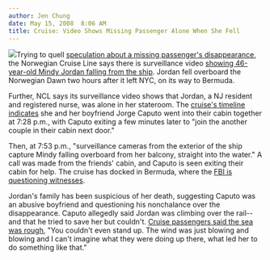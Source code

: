 ```yaml
---
author: Jen Chung
date: May 15, 2008  8:06 AM
title: Cruise: Video Shows Missing Passenger Alone When She Fell
---
```


<p><img src="https://web.archive.org/web/20110629163536im_/http://gothamist.com/attachments/jen/2008_05_nordawn.jpg" class="left">Trying to quell <a href="https://web.archive.org/web/20110629163536/http://gothamist.com/2008/05/14/cruise_claims_m.php">speculation about a missing passenger&apos;s disappearance</a>, the Norwegian Cruise Line says there is surveillance video <a href="https://web.archive.org/web/20110629163536/http://www.usatoday.com/travel/cruises/item.aspx?type=blog&amp;ak=49901604.blog">showing 46-year-old Mindy Jordan falling from the ship</a>.  Jordan fell overboard the Norwegian Dawn two hours after it left NYC, on its way to Bermuda.</p>

<p>Further, NCL says its surveillance video shows that Jordan, a NJ resident and registered nurse, was alone in her stateroom.  The <a href="https://web.archive.org/web/20110629163536/http://www.wnbc.com/news/16267131/detail.html?dl=mainclick">cruise&apos;s timeline indicates</a> she and her boyfriend Jorge Caputo went into their cabin together at 7:28 p.m., with Caputo exiting a few minutes later to &quot;join the another couple in their cabin next door.&quot;  </p>

<p>Then, at 7:53 p.m., &quot;surveillance cameras from the exterior of the ship capture Mindy falling overboard from her balcony, straight into the water.&quot;  A call was made from the friends&apos; cabin, and Caputo is seen exiting their cabin for help.  The cruise has docked in Bermuda, where the <a href="https://web.archive.org/web/20110629163536/http://www.newsday.com/news/local/wire/newjersey/ny-bc-nj--cruisepassengerov0514may14,0,47341.story">FBI is questioning witnesses</a>.</p>

<p>Jordan&apos;s family has been suspicious of her death, suggesting Caputo was an abusive boyfriend and questioning his nonchalance over the disappearance.  Caputo allegedly said Jordan was climbing over the rail--and that he tried to save her but couldn&apos;t. <a href="https://web.archive.org/web/20110629163536/http://wcbstv.com/topstories/woman.overboard.death.2.724388.html">Cruise passengers said the sea was rough</a>, &quot;You couldn&apos;t even stand up.  The wind was just blowing and blowing and I can&apos;t imagine what they were doing up there, what led her to do something like that.&quot;</p>